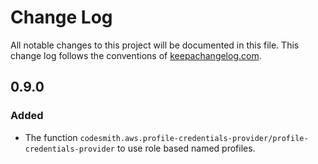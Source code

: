 # Change Log
All notable changes to this project will be documented in this file. This change log follows the conventions of [keepachangelog.com](http://keepachangelog.com/).

## 0.9.0

### Added
- The function `codesmith.aws.profile-credentials-provider/profile-credentials-provider` to use role based named profiles.
